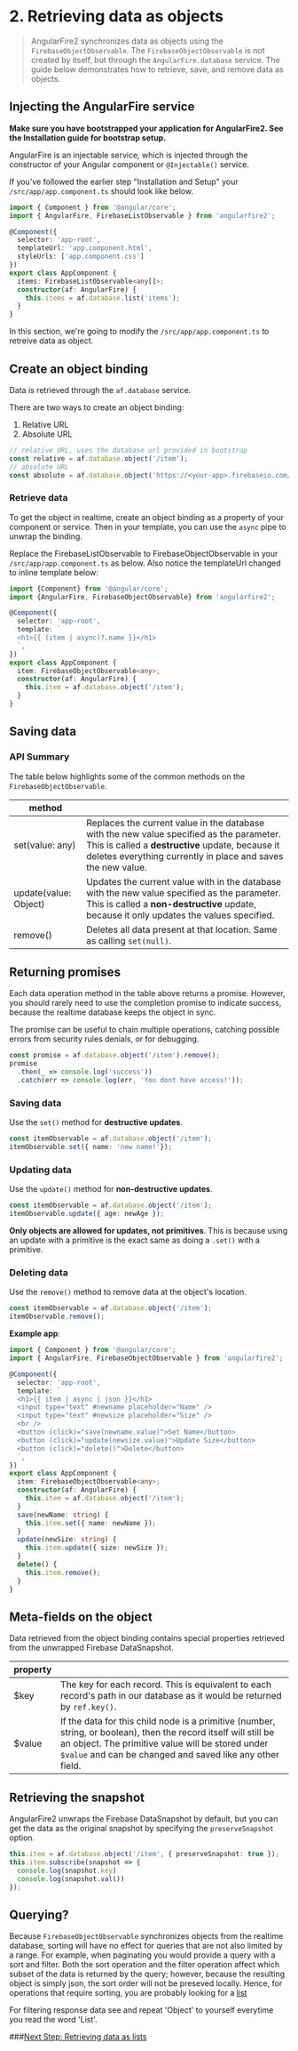 # 2. Retrieving data as objects

> AngularFire2 synchronizes data as objects using the `FirebaseObjectObservable`. 
The `FirebaseObjectObservable` is not created by itself, but through the `AngularFire.database` service. 
The guide below demonstrates how to retrieve, save, and remove data as objects.

## Injecting the AngularFire service

**Make sure you have bootstrapped your application for AngularFire2. See the Installation guide for bootstrap setup.**

AngularFire is an injectable service, which is injected through the constructor of your Angular component or `@Injectable()` service.

If you've followed the earlier step "Installation and Setup"  your `/src/app/app.component.ts` should look like below. 

```ts
import { Component } from '@angular/core';
import { AngularFire, FirebaseListObservable } from 'angularfire2';

@Component({
  selector: 'app-root',
  templateUrl: 'app.component.html',
  styleUrls: ['app.component.css']
})
export class AppComponent {
  items: FirebaseListObservable<any[]>;
  constructor(af: AngularFire) {
    this.items = af.database.list('items');
  }
}
```

In this section, we're going to modify the `/src/app/app.component.ts`  to retreive data as object.

## Create an object binding

Data is retrieved through the `af.database` service.

There are two ways to create an object binding:

1. Relative URL
1. Absolute URL

```ts
// relative URL, uses the database url provided in bootstrap
const relative = af.database.object('/item');
// absolute URL
const absolute = af.database.object('https://<your-app>.firebaseio.com/item');
```

### Retrieve data

To get the object in realtime, create an object binding as a property of your component or service.
Then in your template, you can use the `async` pipe to unwrap the binding. 

Replace the FirebaseListObservable to FirebaseObjectObservable in your `/src/app/app.component.ts` as below.
Also notice the templateUrl changed to inline template below:

```ts
import {Component} from '@angular/core';
import {AngularFire, FirebaseObjectObservable} from 'angularfire2';

@Component({
  selector: 'app-root',
  template: `
  <h1>{{ (item | async)?.name }}</h1>
  `,
})
export class AppComponent {
  item: FirebaseObjectObservable<any>;
  constructor(af: AngularFire) {
    this.item = af.database.object('/item');
  }
}
```

## Saving data

### API Summary

The table below highlights some of the common methods on the `FirebaseObjectObservable`.

| method   |                    | 
| ---------|--------------------| 
| set(value: any)      | Replaces the current value in the database with the new value specified as the parameter. This is called a **destructive** update, because it deletes everything currently in place and saves the new value. | 
| update(value: Object)   | Updates the current value with in the database with the new value specified as the parameter. This is called a **non-destructive** update, because it only updates the values specified. |
| remove()   | Deletes all data present at that location. Same as calling `set(null)`. |

## Returning promises
Each data operation method in the table above returns a promise. However,
you should rarely need to use the completion promise to indicate success, 
because the realtime database keeps the object in sync. 

The promise can be useful to chain multiple operations, catching possible errors
from security rules denials, or for debugging.

```ts
const promise = af.database.object('/item').remove();
promise
  .then(_ => console.log('success'))
  .catch(err => console.log(err, 'You dont have access!'));
```

### Saving data

Use the `set()` method for **destructive updates**.

```ts
const itemObservable = af.database.object('/item');
itemObservable.set({ name: 'new name!'});
```

### Updating data

Use the `update()` method for **non-destructive updates**.

```ts
const itemObservable = af.database.object('/item');
itemObservable.update({ age: newAge });
```

**Only objects are allowed for updates, not primitives**. This is because
using an update with a primitive is the exact same as doing a `.set()` with a primitive.

### Deleting data
Use the `remove()` method to remove data at the object's location.

```ts
const itemObservable = af.database.object('/item');
itemObservable.remove();
```

**Example app**: 

```ts
import { Component } from '@angular/core';
import { AngularFire, FirebaseObjectObservable } from 'angularfire2';

@Component({
  selector: 'app-root',
  template: `
  <h1>{{ item | async | json }}</h1>
  <input type="text" #newname placeholder="Name" />
  <input type="text" #newsize placeholder="Size" />
  <br />
  <button (click)="save(newname.value)">Set Name</button>
  <button (click)="update(newsize.value)">Update Size</button>
  <button (click)="delete()">Delete</button>
  `,
})
export class AppComponent {
  item: FirebaseObjectObservable<any>;
  constructor(af: AngularFire) {
    this.item = af.database.object('/item');
  }
  save(newName: string) {
    this.item.set({ name: newName });
  }
  update(newSize: string) {
    this.item.update({ size: newSize });
  }
  delete() {
    this.item.remove();
  }
}
```

## Meta-fields on the object
Data retrieved from the object binding contains special properties retrieved from the unwrapped Firebase DataSnapshot.

| property |                    | 
| ---------|--------------------| 
| $key     | The key for each record. This is equivalent to each record's path in our database as it would be returned by `ref.key()`.|
| $value   | If the data for this child node is a primitive (number, string, or boolean), then the record itself will still be an object. The primitive value will be stored under `$value` and can be changed and saved like any other field.|


## Retrieving the snapshot
AngularFire2 unwraps the Firebase DataSnapshot by default, but you can get the data as the original snapshot by specifying the `preserveSnapshot` option. 

```ts
this.item = af.database.object('/item', { preserveSnapshot: true });
this.item.subscribe(snapshot => {
  console.log(snapshot.key)
  console.log(snapshot.val())
});
```

## Querying?

Because `FirebaseObjectObservable` synchronizes objects from the realtime database, sorting will have no effect for queries that are not also limited by a range. For example, when paginating you would provide a query with a sort and filter. Both the sort operation and the filter operation affect which subset of the data is returned by the query; however, because the resulting object is simply json, the sort order will not be preseved locally. Hence, for operations that require sorting, you are probably looking for a [list](3-retrieving-data-as-lists.md)

For filtering response data see [](4-querying-lists.md) and repeat 'Object' to yourself everytime you read the word 'List'. 

###[Next Step: Retrieving data as lists](3-retrieving-data-as-lists.md)
